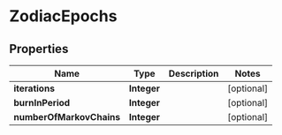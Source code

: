 

# ZodiacEpochs



## Properties

| Name | Type | Description | Notes |
|------------ | ------------- | ------------- | -------------|
|**iterations** | **Integer** |  |  [optional] |
|**burnInPeriod** | **Integer** |  |  [optional] |
|**numberOfMarkovChains** | **Integer** |  |  [optional] |



